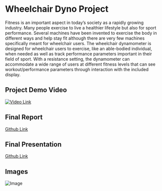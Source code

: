 # Wheelchair Dyno Project
Fitness is an important aspect in today’s society as a rapidly growing industry. Many people exercise to live a healthier lifestyle but also for sport performance. Several machines have been invented to exercise the body in different ways and help stay fit although there are very few machines specifically meant for wheelchair users. The wheelchair dynamometer is designed for wheelchair users to exercise, like an able-bodied individual, when needed as well as track performance parameters important in their field of sport. With a resistance setting, the dynamometer can accommodate a wide range of users at different fitness levels that can see workout/performance parameters through interaction with the included display.

## Project Demo Video
[![Video Link](https://img.youtube.com/vi/Yah3G0mNRrM/0.jpg)](https://www.youtube.com/watch?v=Yah3G0mNRrM)

## Final Report
[Github Link](https://github.com/javier2828/wheelchairDyno/blob/master/Final%20Report.pdf)

## Final Presentation
[Github Link](https://github.com/javier2828/wheelchairDyno/blob/master/Senior%20Design%20Final%20Presentation.pdf)

## Images
![Image](https://i.imgur.com/gPjUnCZ.png)



